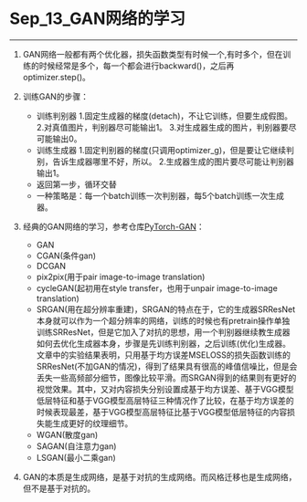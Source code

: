 # Sep_13_GAN网络的学习

------

1. GAN网络一般都有两个优化器，损失函数类型有时候一个,有时多个，但在训练的时候经常是多个，每一个都会进行backward()，之后再optimizer.step()。
2. 训练GAN的步骤：
	- 训练判别器
    	1.固定生成器的梯度(detach)，不让它训练，但要生成假图。
    	2.对真值图片，判别器尽可能输出1。
    	3.对生成器生成的图片，判别器要尽可能输出0。
    - 训练生成器
    	1.固定判别器的梯度(只调用optimizer_g)，但是要让它继续判别，告诉生成器哪里不好，所以。
    	2.生成器生成的图片要尽可能让判别器输出1。
    - 返回第一步，循环交替
    - 一种策略是：每一个batch训练一次判别器，每5个batch训练一次生成器。

3. 经典的GAN网络的学习，参考仓库[PyTorch-GAN](https://github.com/eriklindernoren/PyTorch-GAN)：
	- GAN
	- CGAN(条件gan)
	- DCGAN
	- pix2pix(用于pair image-to-image translation)
	- cycleGAN(起初用在style transfer，也用于unpair image-to-image translation)
	- SRGAN(用在超分辨率重建)，SRGAN的特点在于，它的生成器SRResNet本身就可以作为一个超分辨率的网络，训练的时候也有pretrain操作单独训练SRResNet，但是它加入了对抗的思想，用一个判别器继续教生成器如何去优化生成器本身，步骤是先训练判别器，之后训练(优化)生成器。文章中的实验结果表明，只用基于均方误差MSELOSS的损失函数训练的SRResNet(不加GAN的情况)，得到了结果具有很高的峰值信噪比，但是会丢失一些高频部分细节，图像比较平滑。而SRGAN得到的结果则有更好的视觉效果。其中，又对内容损失分别设置成基于均方误差、基于VGG模型低层特征和基于VGG模型高层特征三种情况作了比较，在基于均方误差的时候表现最差，基于VGG模型高层特征比基于VGG模型低层特征的内容损失能生成更好的纹理细节。
	- WGAN(散度gan)
	- SAGAN(自注意力gan)
	- LSGAN(最小二乘gan)

4. GAN的本质是生成网络，是基于对抗的生成网络。而风格迁移也是生成网络，但不是基于对抗的。